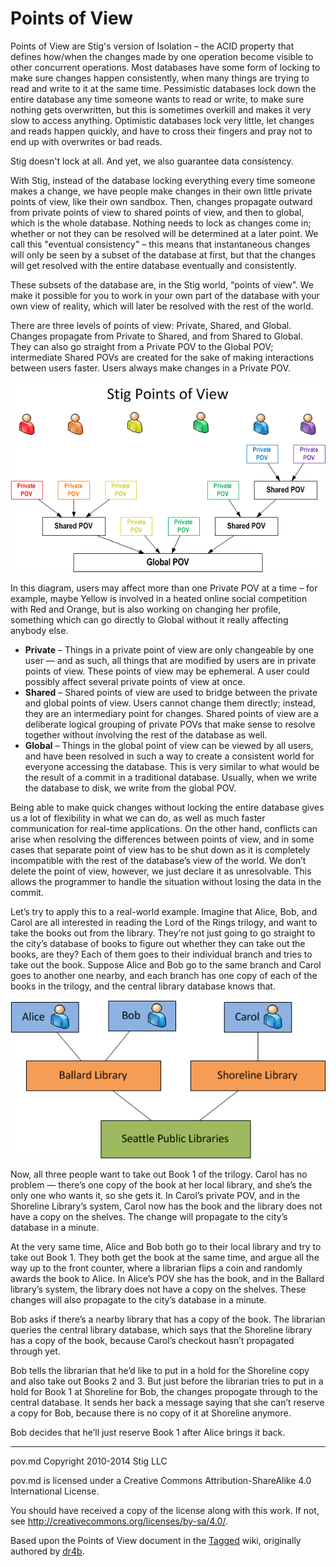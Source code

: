 # Points of View

Points of View are Stig's version of Isolation – the ACID property that defines how/when the changes made by one operation become visible to other concurrent operations.  Most databases have some form of locking to make sure changes happen consistently, when many things are trying to read and write to it at the same time.  Pessimistic databases lock down the entire database any time someone wants to read or write, to make sure nothing gets overwritten, but this is sometimes overkill and makes it very slow to access anything.  Optimistic databases lock very little, let changes and reads happen quickly, and have to cross their fingers and pray not to end up with overwrites or bad reads.

Stig doesn't lock at all.  And yet, we also guarantee data consistency.

With Stig, instead of the database locking everything every time someone makes a change, we have people make changes in their own little private points of view, like their own sandbox.  Then, changes propagate outward from private points of view to shared points of view, and then to global, which is the whole database.  Nothing needs to lock as changes come in; whether or not they can be resolved will be determined at a later point.  We call this "eventual consistency" – this means that instantaneous changes will only be seen by a subset of the database at first, but that the changes will get resolved with the entire database eventually and consistently.

These subsets of the database are, in the Stig world, “points of view”. We make it possible for you to work in your own part of the database with your own view of reality, which will later be resolved with the rest of the world.

There are three levels of points of view: Private, Shared, and Global. Changes propagate from Private to Shared, and from Shared to Global.  They can also go straight from a Private POV to the Global POV; intermediate Shared POVs are created for the sake of making interactions between users faster.  Users always make changes in a Private POV.

![POV Diagram](./images/POVs.gif "Stig Points of View")

In this diagram, users may affect more than one Private POV at a time – for example, maybe Yellow is involved in a heated online social competition with Red and Orange, but is also working on changing her profile, something which can go directly to Global without it really affecting anybody else. 

* **Private** – Things in a private point of view are only changeable by one user — and as such, all things that are modified by users are in private points of view. These points of view may be ephemeral.  A user could possibly affect several private points of view at once.
* **Shared** – Shared points of view are used to bridge between the private and global points of view. Users cannot change them directly; instead, they are an intermediary point for changes. Shared points of view are a deliberate logical grouping of private POVs that make sense to resolve together without involving the rest of the database as well.
* **Global** – Things in the global point of view can be viewed by all users, and have been resolved in such a way to create a consistent world for everyone accessing the database. This is very similar to what would be the result of a commit in a traditional database. Usually, when we write the database to disk, we write from the global POV.

Being able to make quick changes without locking the entire database gives us a lot of flexibility in what we can do, as well as much faster communication for real-time applications. On the other hand, conflicts can arise when resolving the differences between points of view, and in some cases that separate point of view has to be shut down as it is completely incompatible with the rest of the database’s view of the world. We don’t delete the point of view, however, we just declare it as unresolvable. This allows the programmer to handle the situation without losing the data in the commit.

Let’s try to apply this to a real-world example. Imagine that Alice, Bob, and Carol are all interested in reading the Lord of the Rings trilogy, and want to take the books out from the library. They’re not just going to go straight to the city’s database of books to figure out whether they can take out the books, are they? Each of them goes to their individual branch and tries to take out the book. Suppose Alice and Bob go to the same branch and Carol goes to another one nearby, and each branch has one copy of each of the books in the trilogy, and the central library database knows that.

![POV Library Example Diagram](./images/Libraries.gif "A library-based POV example")

Now, all three people want to take out Book 1 of the trilogy. Carol has no problem — there’s one copy of the book at her local library, and she’s the only one who wants it, so she gets it. In Carol’s private POV, and in the Shoreline Library’s system, Carol now has the book and the library does not have a copy on the shelves. The change will propagate to the city’s database in a minute.

At the very same time, Alice and Bob both go to their local library and try to take out Book 1. They both get the book at the same time, and argue all the way up to the front counter, where a librarian flips a coin and randomly awards the book to Alice. In Alice’s POV she has the book, and in the Ballard library’s system, the library does not have a copy on the shelves. These changes will also propagate to the city’s database in a minute.

Bob asks if there’s a nearby library that has a copy of the book. The librarian queries the central library database, which says that the Shoreline library has a copy of the book, because Carol’s checkout hasn’t propagated through yet.

Bob tells the librarian that he’d like to put in a hold for the Shoreline copy and also take out Books 2 and 3. But just before the librarian tries to put in a hold for Book 1 at Shoreline for Bob, the changes propogate through to the central database. It sends her back a message saying that she can’t reserve a copy for Bob, because there is no copy of it at Shoreline anymore.

Bob decides that he’ll just reserve Book 1 after Alice brings it back.

-----

pov.md Copyright 2010-2014 Stig LLC

pov.md is licensed under a Creative Commons Attribution-ShareAlike 4.0 International License.

You should have received a copy of the license along with this work. If not, see <http://creativecommons.org/licenses/by-sa/4.0/>.

Based upon the Points of View document in the [Tagged](http://tagged.com) wiki, originally authored by [dr4b](https://github.com/dr4b).
